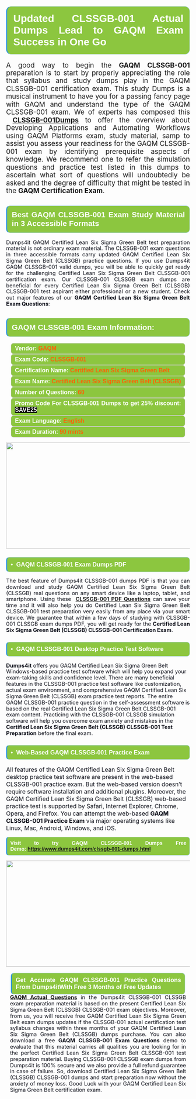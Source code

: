 

<h1 style="text-align: justify;"><span style="font-family:Arial,Helvetica,sans-serif;"><strong><span style="display: block; color: #FFFFFF; background: #8cc63f; border: 0.5px solid #AED6F1; border-left: 3px solid #3498DB; padding: .6em; border-radius: 0.5em;">Updated CLSSGB-001 Actual Dumps Lead to GAQM Exam Success in One Go </span></strong></span></h1>

<p style="margin: 0in 0.0001pt; text-align: justify;"><span style="font-size:11pt"><span style="line-height:115%"><span sans-serif="" style="font-family:Calibri,"><span style="font-size:14.0pt"><span style="line-height:115%"><span new="" roman="" style="font-family:" times="">A good way to begin the </span></span></span><span style="font-size:14.0pt"><span style="line-height:115%"><strong>GAQM CLSSGB-001</strong> </span></span><span style="font-size:14.0pt"><span style="line-height:115%"><span new="" roman="" style="font-family:" times="">preparation is to start by properly appreciating the role that syllabus and study dumps play in the </span></span></span><span style="font-size:14.0pt"><span style="line-height:115%">GAQM CLSSGB-001 <span new="" roman="" style="font-family:" times="">certification exam. This study Dumps is a musical instrument to have you for a passing fancy page with </span>GAQM<span new="" roman="" style="font-family:" times=""> and understand the type of the </span>GAQM CLSSGB-001 </span></span><span style="font-size:14.0pt"><span style="line-height:115%"><span new="" roman="" style="font-family:" times="">exam. We of experts has composed this </span></span></span><span style="font-size:14.0pt"><span style="line-height:115%"> <a href="https://www.dumps4it.com/clssgb-001-dumps.html"><strong>CLSSGB-001</strong></a></span></span><span style="font-size:14.0pt"><span style="line-height:115%"><span new="" roman="" style="font-family:" times=""><a href="https://www.dumps4it.com/clssgb-001-dumps.html"><strong>Dumps</strong></a> to offer the overview about Developing Applications and Automating Workflows using </span></span></span><span style="font-size:14.0pt"><span style="line-height:115%">GAQM </span></span><span style="font-size:14.0pt"><span style="line-height:115%"><span new="" roman="" style="font-family:" times="">Platforms exam, study material, samp to assist you assess your readiness for the </span></span></span><span style="font-size:14.0pt"><span style="line-height:115%">GAQM CLSSGB-001 </span></span><span style="font-size:14.0pt"><span style="line-height:115%"><span new="" roman="" style="font-family:" times="">exam by identifying prerequisite aspects of knowledge. We recommend one to refer the simulation questions and practice test listed in this dumps to ascertain what sort of questions will undoubtedly be asked and the degree of difficulty that might be tested in the </span></span></span><strong><span style="font-size:14.0pt"><span style="line-height:115%">GAQM C</span></span></strong><span style="font-size:14.0pt"><span style="line-height:115%"><span new="" roman="" style="font-family:" times=""><strong>ertification Exam</strong>.</span></span></span></span></span></span></p>

<h2 style="text-align: justify;"><span style="font-family:Arial,Helvetica,sans-serif;"><strong><span style="display: block; color: #FFFFFF; background: #8cc63f; border: 0.5px solid #AED6F1; border-left: 3px solid #3498DB; padding: .6em; border-radius: 0.5em;">Best GAQM CLSSGB-001 Exam Study Material in 3 Accessible Formats</span></strong></span></h2>

<p style="text-align: justify;"><span style="font-size:11pt"><span style="line-height:115%"><span sans-serif="" style="font-family:Calibri,"><span style="color:#0e101a">Dumps4it GAQM Certified Lean Six Sigma Green Belt test preparation material is not ordinary exam material. The CLSSGB-001 exam questions in three accessible formats carry updated GAQM Certified Lean Six Sigma Green Belt (CLSSGB) practice questions. If you use Dumps4it GAQM CLSSGB-001 valid dumps, you will be able to quickly get ready for the challenging Certified Lean Six Sigma Green Belt CLSSGB-001 certification exam. Our CLSSGB-001 CLSSGB exam dumps are beneficial for every Certified Lean Six Sigma Green Belt (CLSSGB) CLSSGB-001 test aspirant either professional or a new student. Check out major features of our <strong>GAQM Certified Lean Six Sigma Green Belt Exam Questions</strong>:</span></span></span></span><span style="font-size:11pt"><span style="line-height:normal"><span sans-serif="" style="font-family:Calibri,"><span style="font-size:12.0pt"><span style="color:#0e101a"><span style="font-size:12pt"><span new="" roman="" style="font-family:" times=""><span calibri="" style="font-family:"><span style="color:#0e101a"><span style="font-size:14px;"> </span></span></span></span></span></span></span></span></span></span></p>

<h2 style="text-align: justify;"><span style="font-family:Arial,Helvetica,sans-serif;"><strong><span style="display: block; color: #FFFFFF; background: #8cc63f; border: 0.5px solid #AED6F1; border-left: 3px solid #3498DB; padding: .6em; border-radius: 0.5em;">GAQM CLSSGB-001 Exam Information:</span></strong></span></h2>

<div style="margin: 0cm 10pt; background: rgb(140, 198, 63); border: 1px solid rgb(204, 204, 204); padding: 5px 10px; border-radius: 0.5em; text-align: justify;"><span style="font-family:Arial,Helvetica,sans-serif;"><span style="font-size: 11pt;"><span style="line-height: normal;"><strong><span style="font-size: 12.0pt;"><span style="color: #FFFFFF;">Vendor:</span> <span style="color: #FF6106;">GAQM</span></span></strong></span></span></span></div>

<div style="margin: 0cm 10pt; background: rgb(140, 198, 63); border: 1px solid rgb(204, 204, 204); padding: 5px 10px; border-radius: 0.5em; text-align: justify;"><span style="font-family:Arial,Helvetica,sans-serif;"><span style="font-size: 11pt;"><span style="line-height: normal;"><strong><span style="font-size: 12.0pt;"><span style="color: #FFFFFF;">Exam Code:</span> <span style="color: #FF6106;">CLSSGB-001</span></span></strong></span></span></span></div>

<div style="margin: 0cm 10pt; background: rgb(140, 198, 63); border: 1px solid rgb(204, 204, 204); padding: 5px 10px; border-radius: 0.5em; text-align: justify;"><span style="font-family:Arial,Helvetica,sans-serif;"><span style="font-size: 11pt;"><span style="line-height: normal;"><strong><span style="font-size: 12.0pt;"><span style="color: #FFFFFF;">Certification Name:</span> <span style="color: #FF6106;">Certified Lean Six Sigma Green Belt</span></span></strong></span></span></span></div>

<div style="margin: 0cm 10pt; background: rgb(140, 198, 63); border: 1px solid rgb(204, 204, 204); padding: 5px 10px; border-radius: 0.5em; text-align: justify;"><span style="font-family:Arial,Helvetica,sans-serif;"><span style="font-size: 11pt;"><span style="line-height: normal;"><strong><span style="font-size: 12.0pt;"><span style="color: #FFFFFF;">Exam Name:</span> <span style="color: #FF6106;">Certified Lean Six Sigma Green Belt (CLSSGB)</span></span></strong></span></span></span></div>

<div style="margin: 0cm 10pt; background: rgb(140, 198, 63); border: 1px solid rgb(204, 204, 204); padding: 5px 10px; border-radius: 0.5em; text-align: justify;"><span style="font-family:Arial,Helvetica,sans-serif;"><span style="font-size: 11pt;"><span style="line-height: normal;"><strong><span style="font-size: 12.0pt;"><span style="color: #FFFFFF;">Number of Questions: </span><span style="color: #FF6106;">60</span></span></strong></span></span></span></div>

<div style="margin: 0cm 10pt; background: rgb(140, 198, 63); border: 1px solid rgb(204, 204, 204); padding: 5px 10px; border-radius: 0.5em; text-align: justify;"><span style="font-family:Arial,Helvetica,sans-serif;"><span style="font-size: 11pt;"><span style="line-height: normal;"><strong><span style="font-size: 12.0pt;"><span style="color: #FFFFFF;">Promo Code For CLSSGB-001 Dumps to get 25% discount: </span><span style="color:#FFFFFF;"><span style="background-color:#000000;">SAVE25</span></span></span></strong></span></span></span></div>

<div style="margin: 0cm 10pt; background: rgb(140, 198, 63); border: 1px solid rgb(204, 204, 204); padding: 5px 10px; border-radius: 0.5em; text-align: justify;"><span style="font-family:Arial,Helvetica,sans-serif;"><span style="font-size: 11pt;"><span style="line-height: normal;"><strong><span style="font-size: 12.0pt;"><span style="color: #FFFFFF;">Exam Language:</span> <span style="color: #FF6106;">English</span></span></strong></span></span></span></div>

<div style="margin: 0cm 10pt; background: rgb(140, 198, 63); border: 1px solid rgb(204, 204, 204); padding: 5px 10px; border-radius: 0.5em; text-align: justify;"><span style="font-family:Arial,Helvetica,sans-serif;"><span style="font-size: 11pt;"><span style="line-height: normal;"><strong><span style="font-size: 12.0pt;"><span style="color: #FFFFFF;">Exam Duration: </span><span style="color: #FF6106;">90 mints</span></span></strong></span></span></span></div>

<p style="text-align: center;"><a href="https://www.dumps4it.com/clssgb-001-dumps.html"><img src="https://i.imgur.com/a474NNd.jpg" style="height: 290px; width: 700px;" /></a></p>

<h3 style="text-align: justify;"><span style="font-family:Arial,Helvetica,sans-serif;"><strong><span style="display: block; color: #FFFFFF; background: #8cc63f; border: 0.5px solid #AED6F1; border-left: 3px solid #3498DB; padding: .6em; border-radius: 0.5em;">•  GAQM CLSSGB-001 Exam Dumps PDF</span></strong></span></h3>

<p style="text-align:justify; margin-right:0in; margin-left:0in"><span style="font-size:11pt"><span style="line-height:115%"><span sans-serif="" style="font-family:Calibri,"><span style="color:#0e101a">The best feature of Dumps4it CLSSGB-001 dumps PDF is that you can download and study GAQM Certified Lean Six Sigma Green Belt (CLSSGB) real questions on any smart device like a laptop, tablet, and smartphone. Using these <strong> <a href="https://www.dumps4it.com/clssgb-001-dumps.html">CLSSGB-001 PDF Questions</a></strong> can save your time and it will also help you do Certified Lean Six Sigma Green Belt CLSSGB-001 test preparation very easily from any place via your smart device. We guarantee that within a few days of studying with CLSSGB-001 CLSSGB exam dumps PDF, you will get ready for the <strong>Certified Lean Six Sigma Green Belt (CLSSGB) CLSSGB-001 Certification Exam</strong>.</span></span></span></span></p>

<h3 style="text-align: justify;"><span style="font-family:Arial,Helvetica,sans-serif;"><strong><span style="display: block; color: #FFFFFF; background: #8cc63f; border: 0.5px solid #AED6F1; border-left: 3px solid #3498DB; padding: .6em; border-radius: 0.5em;">•  GAQM CLSSGB-001 Desktop Practice Test Software </span></strong></span></h3>

<p><span style="font-size:11pt"><span style="line-height:115%"><span sans-serif="" style="font-family:Calibri,"><span style="color:#0e101a"><strong>Dumps4it</strong> offers you GAQM Certified Lean Six Sigma Green Belt Windows-based practice test software which will help you expand your exam-taking skills and confidence level. There are many beneficial features in the CLSSGB-001 practice test software like customization, actual exam environment, and comprehensive GAQM Certified Lean Six Sigma Green Belt (CLSSGB) exam practice test reports. The entire GAQM CLSSGB-001 practice question in the self-assessment software is based on the real Certified Lean Six Sigma Green Belt CLSSGB-001 exam content. Practicing with the CLSSGB-001 CLSSGB simulation software will help you overcome exam anxiety and mistakes in the <strong>Certified Lean Six Sigma Green Belt (CLSSGB) CLSSGB-001 Test Preparation</strong> before the final exam.</span></span></span></span></p>

<h3 style="text-align: justify;"><span style="font-family:Arial,Helvetica,sans-serif;"><strong><span style="display: block; color: #FFFFFF; background: #8cc63f; border: 0.5px solid #AED6F1; border-left: 3px solid #3498DB; padding: .6em; border-radius: 0.5em;">•  Web-Based GAQM CLSSGB-001 Practice Exam </span></strong></span></h3>

<p><span style="font-size:12pt"><span new="" roman="" style="font-family:" times=""><span calibri="" style="font-family:"><span style="color:#0e101a">All features of the GAQM Certified Lean Six Sigma Green Belt desktop practice test software are present in the web-based CLSSGB-001 practice exam. But the web-based version doesn’t require software installation and additional plugins. Moreover, the GAQM Certified Lean Six Sigma Green Belt (CLSSGB) web-based practice test is supported by Safari, Internet Explorer, Chrome, Opera, and Firefox. You can attempt the web-based <strong>GAQM CLSSGB-001 Practice Exam</strong> via major operating systems like Linux, Mac, Android, Windows, and iOS.</span></span></span></span></p>

<p style="text-align:justify; margin-right:0in; margin-left:0in"><span style="font-family:Arial,Helvetica,sans-serif;"><strong><span style="display: block; color: #FFFFFF; background: #8cc63f; border: 0.5px solid #AED6F1; border-left: 3px solid #3498DB; padding: .6em; border-radius: 0.5em;"><span ms="" trebuchet="">Visit to try GAQM CLSSGB-001 Dumps Free Demo: </span><a href="https://www.dumps4it.com/clssgb-001-dumps.html" ms="" trebuchet="">https://www.dumps4it.com/clssgb-001-dumps.html</a></span></strong></span></p>

<p style="margin: 0in 0.0001pt; text-align: center;"><a href="https://www.dumps4it.com/clssgb-001-dumps.html"><img src="https://i.imgur.com/tHvwmqt.jpg" style="height: 290px; width: 700px;" /></a></p>

<p style="margin: 0in 0.0001pt; text-align: center;"> </p>

<h3 style="margin: 0in 10pt; text-align: justify;"><span style="font-family:Arial,Helvetica,sans-serif;"><strong><span style="display: block; color: #FFFFFF; background: #8cc63f; border: 0.5px solid #AED6F1; border-left: 3px solid #3498DB; padding: .6em; border-radius: 0.5em;">Get Accurate GAQM CLSSGB-001 Practice Questions From Dumps4itWith Free 3 Months of Free Updates</span></strong></span></h3>

<p style="text-align:justify; margin:0in 8pt"><span style="font-size:11pt"><span style="line-height:115%"><span sans-serif="" style="font-family:Calibri,"><span style="color:#0e101a"><a href="https://www.dumps4it.com/gaqm-real-exams.html"><strong>GAQM Actual Questions</strong></a> in the Dumps4it CLSSGB-001 CLSSGB exam preparation material is based on the present Certified Lean Six Sigma Green Belt (CLSSGB) CLSSGB-001 exam objectives. Moreover, from us, you will receive free GAQM Certified Lean Six Sigma Green Belt exam dumps updates if the CLSSGB-001 actual certification test syllabus changes within three months of your GAQM Certified Lean Six Sigma Green Belt (CLSSGB) dumps purchase. You can also download a free<strong> GAQM CLSSGB-001 Exam Questions</strong> demo to evaluate that this material carries all qualities you are looking for in the perfect Certified Lean Six Sigma Green Belt CLSSGB-001 test preparation material. Buying CLSSGB-001 CLSSGB exam dumps from Dumps4it is 100% secure and we also provide a full refund guarantee in case of failure. So, download Certified Lean Six Sigma Green Belt (CLSSGB) CLSSGB-001 dumps and start preparation now without the anxiety of money loss. Good Luck with your GAQM Certified Lean Six Sigma Green Belt certification exam.</span></span></span></span></p>
<gdiv></gdiv><gdiv></gdiv><gdiv></gdiv><gdiv></gdiv><gdiv></gdiv><gdiv></gdiv><gdiv></gdiv><gdiv></gdiv><gdiv></gdiv><gdiv></gdiv><gdiv></gdiv><gdiv></gdiv><gdiv></gdiv><gdiv></gdiv><gdiv></gdiv><gdiv></gdiv><gdiv></gdiv><gdiv></gdiv><gdiv></gdiv><gdiv></gdiv><gdiv></gdiv><gdiv></gdiv><gdiv></gdiv><gdiv></gdiv><gdiv></gdiv><gdiv></gdiv><gdiv></gdiv><gdiv></gdiv><gdiv></gdiv><gdiv></gdiv>

